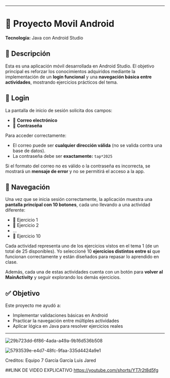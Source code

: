 
---

# 📱 Proyecto Movil Android 

**Tecnología:** Java con Android Studio

## 📌 Descripción

Esta es una aplicación móvil desarrollada en Android Studio. El objetivo principal es reforzar los conocimientos adquiridos mediante la implementación de un **login funcional** y una **navegación básica entre actividades**, mostrando ejercicios prácticos del tema.

## 🔐 Login

La pantalla de inicio de sesión solicita dos campos:

* 📧 **Correo electrónico**
* 🔑 **Contraseña**

Para acceder correctamente:

* El correo puede ser **cualquier dirección válida** (no se valida contra una base de datos).
* La contraseña debe ser **exactamente:** `tap*2025`

Si el formato del correo no es válido o la contraseña es incorrecta, se mostrará un **mensaje de error** y no se permitirá el acceso a la app.

## 🧭 Navegación

Una vez que se inicia sesión correctamente, la aplicación muestra una **pantalla principal con 10 botones**, cada uno llevando a una actividad diferente:

* 🔘 Ejercicio 1
* 🔘 Ejercicio 2
* …
* 🔘 Ejercicio 10

Cada actividad representa uno de los ejercicios vistos en el tema 1 (de un total de 25 disponibles). Yo seleccioné 10 **ejercicios distintos entre sí** que funcionan correctamente y están diseñados para repasar lo aprendido en clase.

Además, cada una de estas actividades cuenta con un botón para **volver al MainActivity** y seguir explorando los demás ejercicios.

## ✅ Objetivo

Este proyecto me ayudó a:

* Implementar validaciones básicas en Android
* Practicar la navegación entre múltiples actividades
* Aplicar lógica en Java para resolver ejercicios reales

---

![29b723dd-6f86-4ada-a49a-9b16d536b508](https://github.com/user-attachments/assets/9c9d989b-0e50-423a-af47-6dff2c033ae2)

![5793539e-e4d7-48fc-9faa-335d4424a9e1](https://github.com/user-attachments/assets/cb632e30-2b32-41df-8c2d-9878e94fcccc)


Creditos:
Equipo 7 García García Luis Jared

##LINK DE VIDEO EXPLICATIVO
https://youtube.com/shorts/YT7r2t8d5fg






